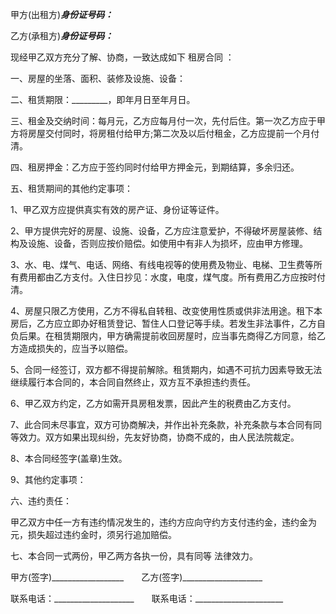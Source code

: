 
 


甲方(出租方)_________身份证号码：_________


乙方(承租方)_________身份证号码：_________


现经甲乙双方充分了解、协商，一致达成如下
租房合同
：


一、房屋的坐落、面积、装修及设施、设备：


二、租赁期限：_________，即年月日至年月日。


三、租金及交纳时间：每月元，乙方应每月付一次，先付后住。第一次乙方应于甲方将房屋交付同时，将房租付给甲方;第二次及以后付租金，乙方应提前一个月付清。


四、租房押金：乙方应于签约同时付给甲方押金元，到期结算，多余归还。


五、租赁期间的其他约定事项：


1、甲乙双方应提供真实有效的房产证、身份证等证件。


2、甲方提供完好的房屋、设施、设备，乙方应注意爱护，不得破坏房屋装修、结构及设施、设备，否则应按价赔偿。如使用中有非人为损坏，应由甲方修理。


3、水、电、煤气、电话、网络、有线电视等的使用费及物业、电梯、卫生费等所有费用都由乙方支付。入住日抄见：水度，电度，煤气度。所有费用乙方应按时付清。


4、房屋只限乙方使用，乙方不得私自转租、改变使用性质或供非法用途。租下本房后，乙方应立即办好租赁登记、暂住人口登记等手续。若发生非法事件，乙方自负后果。在租赁期限内，甲方确需提前收回房屋时，应当事先商得乙方同意，给乙方造成损失的，应当予以赔偿。


5、合同一经签订，双方都不得提前解除。租赁期内，如遇不可抗力因素导致无法继续履行本合同的，本合同自然终止，双方互不承担违约责任。


6、甲乙双方约定，乙方如需开具房租发票，因此产生的税费由乙方支付。


7、此合同未尽事宜，双方可协商解决，并作出补充条款，补充条款与本合同有同等效力。双方如果出现纠纷，先友好协商，协商不成的，由人民法院裁定。


8、本合同经签字(盖章)生效。


9、其他约定事项：


六、违约责任：


甲乙双方中任一方有违约情况发生的，违约方应向守约方支付违约金，违约金为元，损失超过违约金时，须另行追加赔偿。


七、本合同一式两份，甲乙两方各执一份，具有同等 法律效力。


甲方(签字)__________________　　乙方(签字)____________________


联系电话：____________________　　联系电话：______________________
 


 

 
 
 
 
 
  


  
 

  


  


  
 
 
 
 

